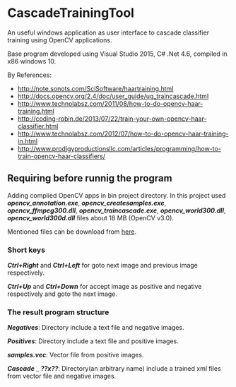 # CascadeTrainingTool
An useful windows application as user interface to cascade classifier training using OpenCV applications.

Base program developed using Visual Studio 2015, C# .Net 4.6, compiled in x86 windows 10.

By References:
- http://note.sonots.com/SciSoftware/haartraining.html
- http://docs.opencv.org/2.4/doc/user_guide/ug_traincascade.html
- http://www.technolabsz.com/2011/08/how-to-do-opencv-haar-training.html
- http://coding-robin.de/2013/07/22/train-your-own-opencv-haar-classifier.html
- http://www.technolabsz.com/2012/07/how-to-do-opencv-haar-training-in.html
- http://www.prodigyproductionsllc.com/articles/programming/how-to-train-opencv-haar-classifiers/

## **Requiring before runnig the program**
Adding complied OpenCV apps in bin project directory. In this project used **_opencv_annotation.exe_**, **_opencv_createsamples.exe_**, **_opencv_ffmpeg300.dll_**, **_opencv_traincascade.exe_**, **_opencv_world300.dll_**, **_opencv_world300d.dll_** files about 18 MB (OpenCV v3.0).

Mentioned files can be download from [here](https://github.com/hzawary/CascadeTrainingTool/releases).

### Short keys
**_Ctrl+Right_** and **_Ctrl+Left_** for goto next image and previous image respectively.

**_Ctrl+Up_** and **_Ctrl+Down_** for accept image as positive and negative respectively and goto the next image.

### The result program structure
**_Negatives_**: Directory include a text file and negative images.

**_Positives_**: Directory include a text file and positive images.

**_samples.vec_**: Vector file from positive images.

**_Cascade_** _ **_??x??_**: Directory(an arbitrary name) include a trained xml files from vector file and negative images.
